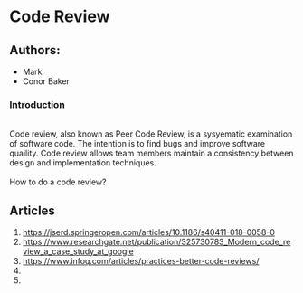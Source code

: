 # **Code Review**

## **Authors:**
* Mark
* Conor Baker

### **Introduction**
<br>
Code review, also known as Peer Code Review, is a sysyematic examination of software code. The intention is to find bugs and improve software quaility. Code review allows team members maintain a consistency between design and implementation techniques.
<br>

<br>
How to do a code review?
<br>


## **Articles**
1. https://jserd.springeropen.com/articles/10.1186/s40411-018-0058-0
2. https://www.researchgate.net/publication/325730783_Modern_code_review_a_case_study_at_google
3. https://www.infoq.com/articles/practices-better-code-reviews/
4.  
5.  
 